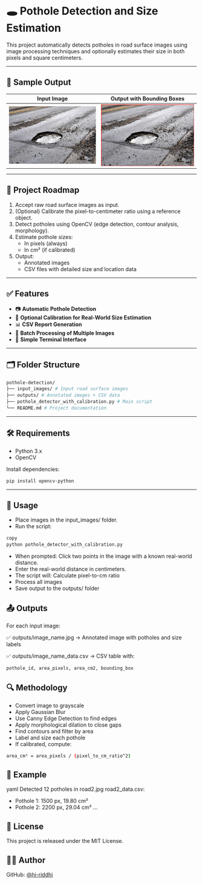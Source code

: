 # 🕳️ Pothole Detection and Size Estimation

This project automatically detects potholes in road surface images using image processing techniques and optionally estimates their size in both pixels and square centimeters.

---

## 📸 Sample Output

| Input Image | Output with Bounding Boxes |
|-------------|----------------------------|
| ![Input1](input_images/image1.jpg) | ![Output1](outputs/image1.jpg) |

---

## 🧭 Project Roadmap

1. Accept raw road surface images as input.
2. (Optional) Calibrate the pixel-to-centimeter ratio using a reference object.
3. Detect potholes using OpenCV (edge detection, contour analysis, morphology).
4. Estimate pothole sizes:
   - In pixels (always)
   - In cm² (if calibrated)
5. Output:
   - Annotated images
   - CSV files with detailed size and location data

---

## ✅ Features

- 📷 **Automatic Pothole Detection**
- 📐 **Optional Calibration for Real-World Size Estimation**
- 📊 **CSV Report Generation**
- 📁 **Batch Processing of Multiple Images**
- 💬 **Simple Terminal Interface**

---

## 🗂️ Folder Structure
```bash
pothole-detection/
├── input_images/ # Input road surface images
├── outputs/ # Annotated images + CSV data
├── pothole_detector_with_calibration.py # Main script
└── README.md # Project documentation
```
---

## 🛠️ Requirements

- Python 3.x
- OpenCV

Install dependencies:
```bash
pip install opencv-python
```

---
## 🧪 Usage
- Place images in the input_images/ folder.
- Run the script:
```bash
copy
python pothole_detector_with_calibration.py
```
- When prompted: Click two points in the image with a known real-world distance.
- Enter the real-world distance in centimeters.
- The script will:
  Calculate pixel-to-cm ratio
- Process all images
- Save output to the outputs/ folder

## 📤 Outputs
For each input image:

✅ outputs/image_name.jpg
→ Annotated image with potholes and size labels

✅ outputs/image_name_data.csv
→ CSV table with:
```bash
pothole_id, area_pixels, area_cm2, bounding_box
```

## 🔍 Methodology
- Convert image to grayscale
- Apply Gaussian Blur
- Use Canny Edge Detection to find edges
- Apply morphological dilation to close gaps
- Find contours and filter by area
- Label and size each pothole
- If calibrated, compute:
```bash
area_cm² = area_pixels / (pixel_to_cm_ratio^2)
```
## 📘 Example
yaml
Detected 12 potholes in road2.jpg
road2_data.csv:
- Pothole 1: 1500 px, 19.80 cm²
- Pothole 2: 2200 px, 29.04 cm²
...
## 🧾 License
This project is released under the MIT License.

## 🙋‍♂️ Author

GitHub: [@hi-riddhi](https://github.com/hi-riddhi)

